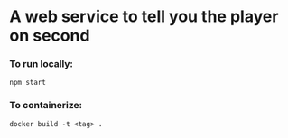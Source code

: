 # A web service to tell you the player on second

### To run locally:
`npm start`

### To containerize:
`docker build -t <tag> .`
